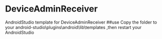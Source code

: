 # DeviceAdminReceiver
AndroidStudio template for DeviceAdminReceiver
##use
  Copy the folder to your android-studio\plugins\android\lib\templates ,then restart your AndroidStudio
